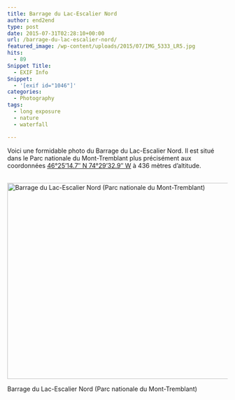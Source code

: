```yaml
---
title: Barrage du Lac-Escalier Nord
author: end2end
type: post
date: 2015-07-31T02:28:10+00:00
url: /barrage-du-lac-escalier-nord/
featured_image: /wp-content/uploads/2015/07/IMG_5333_LR5.jpg
hits:
  - 89
Snippet Title:
  - EXIF Info
Snippet:
  - '[exif id="1046"]'
categories:
  - Photography
tags:
  - long exposure
  - nature
  - waterfall

---
```

Voici une formidable photo du Barrage du Lac-Escalier Nord. Il est situé dans le Parc nationale du Mont-Tremblant plus précisément aux coordonnées [46°25&#8217;14.7&#8243; N 74°29&#8217;32.9&#8243; W][1] à 436 mètres d&#8217;altitude.<!--more-->

[  
<img loading="lazy" src="http://www.end2endzone.com/wp-content/uploads/2015/07/IMG_5362_e2ez-672x448.jpg" alt="Barrage du Lac-Escalier Nord (Parc nationale du Mont-Tremblant)" width="672" height="448" />  
][2] 

<p id="caption-attachment-1046" class="wp-caption-text">
  Barrage du Lac-Escalier Nord (Parc nationale du Mont-Tremblant)
</p>

 [1]: https://www.google.ca/maps/place/46%C2%B025%2714.7%22N+74%C2%B029%2732.9%22W/@46.42075,-74.4924722,15.28z/data=!4m2!3m1!1s0x0:0x0
 [2]: https://www.flickr.com/photos/154618444@N05/37571831322/in/album-72157687682125444/